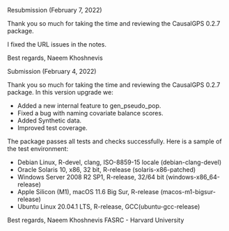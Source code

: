 Resubmission (February 7, 2022)

Thank you so much for taking the time and reviewing the CausalGPS 0.2.7 package.

I fixed the URL issues in the notes. 

Best regards,
Naeem Khoshnevis


Submission (February 4, 2022)

Thank you so much for taking the time and reviewing the CausalGPS 0.2.7 package.
In this version upgrade we:

* Added a new internal feature to gen_pseudo_pop.
* Fixed a bug with naming covariate balance scores.
* Added Synthetic data.
* Improved test coverage. 

The package passes all tests and checks successfully. Here is a sample of the test environment:

* Debian Linux, R-devel, clang, ISO-8859-15 locale (debian-clang-devel)
* Oracle Solaris 10, x86, 32 bit, R-release (solaris-x86-patched)
* Windows Server 2008 R2 SP1, R-release, 32/64 bit (windows-x86_64-release)
* Apple Silicon (M1), macOS 11.6 Big Sur, R-release (macos-m1-bigsur-release)
* Ubuntu Linux 20.04.1 LTS, R-release, GCC(ubuntu-gcc-release)

  


Best regards,
Naeem Khoshnevis
FASRC - Harvard University
